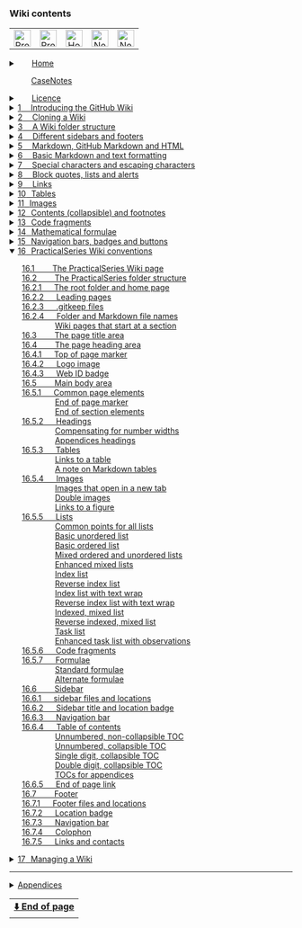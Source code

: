 ### Wiki contents<img width="107" height="1" src="https://psop.uk/wi-s" alt="Spacer"><!-- LOCATION BADGE --><img height="15px" src="https://img.shields.io/badge/loc-16--0500-808080">

<table align="center"><tr><!-- NAVIGATION BAR -->
        <td align="center"><!-- PREVIOUS PAGE -->
                <a class="hlink" href="16-practicalseries-wiki-conventions">
                <img height="30px" src="https://psop.uk/wi-l" alt="Previous page" title="Previous page"></a></td>
        <td align="center"><!-- PREVIOUS CHAPTER -->
                <a class="hlink" href="15-navigation-bars,-badges-and-buttons">
                <img height="30px" src="https://psop.uk/wi-u" alt="Previous chapter" title="Previous chapter"></a></td>
        <td align="center"><!-- HOME -->
                <a class="hlink" href="home">
                <img height="30px" src="https://psop.uk/wi-h" alt="Home" title="Home"></a></td>
        <td align="center"><!-- NEXT CHAPTER -->
                <a class="hlink" href="17-managing-a-wiki">
                <img height="30px" src="https://psop.uk/wi-d" alt="Next chapter" title="Next chapter"></a></td>
        <td align="center"><!-- NEXT PAGE -->
                <a class="hlink" href="16.06-practicalseries-wiki-conventions">
                <img height="30px" src="https://psop.uk/wi-r" alt="Next page" title="Next page"></a></td>
</tr></table><!-- END OF NAVIGATION BAR -->

<!-- PAGE REFERENCES FOR LINKS
https://github.com/practicalseries/GitHub-Wiki-Design-and-Implementation/wiki/
home
casenotes
licence
01-introducing-the-github-wiki
02-imposing-a-folder-structure-on-a-wiki
03-a-wiki-folder-structure
04-different-sidebars-and-footers
05-markdown,-github-markdown-and-html
06-basic markdown and text formatting
06.04-basic markdown and text formatting
06.07-basic markdown and text formatting
06.10-basic markdown and text formatting
07-special-characters-and-escaping-characters
08-block-quotes,-lists-and-alerts
09-links
09.05-links
10-tables
11-images
11.05-images
12-contents,-collapsible-content-and-footnotes
13-code-fragments
14-mathematical-formulae
15-navigation-bars,-badges-and-buttons
16-practicalseries-wiki-conventions
16.05-practicalseries-wiki-conventions
16.06-practicalseries-wiki-conventions
17-managing-a-wiki
app-a-html-escape-characters
app-b-emoji-list
app-b.03-emoji-list
app-c-segoe-character-set
app-c.02-segoe-character-set
app-c.03-segoe-character-set
app-c.04-segoe-character-set
app-c.05-segoe-character-set
app-c.06-segoe-character-set
app-c.07-segoe-character-set
app-c.08-segoe-character-set
app-c.09-segoe-character-set
app-c.10-segoe-character-set
app-c.11-segoe-character-set
app-c.12-segoe-character-set
app-c.13-segoe-character-set
app-c.14-segoe-character-set
app-d-3d-model
app-e-template
-->

<details ><!-- HOME          🟢🟢🟢 UNNUMBERED, COLLAPSIBLE -->
<summary>&emsp;&ensp;&nbsp;<a href="home"><!-- HEAD -->Home</a>
</summary><!-- BLANK LINE BELOW -->

&emsp;&emsp;&emsp;&emsp;&emsp;&ensp;&nbsp;[The GitHub Wiki](home#github-wiki--design-and-implementation)<br>
&emsp;&emsp;&emsp;&emsp;&emsp;&ensp;&nbsp;[What does this guide cover?](home#what-does-this-guide-cover)<br>
&emsp;&emsp;&emsp;&emsp;&emsp;&ensp;&nbsp;[A note by the Author](home#a-note-by-the-author)<br>
</details><!--               🟩🟩🟩 -->


<!--          [CASENOTES]    🟢🟢🟢 UNNUMBERED, NO COLLAPSE -->
&emsp;&emsp;&ensp;&thinsp;&hairsp;<a href="casenotes"><!-- HEAD -->CaseNotes</a>
<!--                         🟩🟩🟩 -->

<details ><!-- LICENCE       🟢🟢🟢 UNNUMBERED, COLLAPSIBLE -->
<summary>&emsp;&ensp;&nbsp;<a href="licence"><!-- HEAD -->Licence</a>
</summary><!-- BLANK LINE BELOW -->

&emsp;&emsp;&emsp;&emsp;&emsp;&ensp;&nbsp;[The licences and other details](licence#the-licences-and-other-details)<br>
&emsp;&emsp;&emsp;&emsp;&emsp;&ensp;&nbsp;[The Licence](licence#the-licence)<br>
&emsp;&emsp;&emsp;&emsp;&emsp;&ensp;&nbsp;[Why did I choose the MIT Licence?](licence#why-did-i-choose-the-mit-licence)<br>
&emsp;&emsp;&emsp;&emsp;&emsp;&ensp;&nbsp;[Permissive licences](licence#permissive-licences)<br>
&emsp;&emsp;&emsp;&emsp;&emsp;&ensp;&nbsp;[Copyleft licence](licence#copyleft-licence)<br>
&emsp;&emsp;&emsp;&emsp;&emsp;&ensp;&nbsp;[Limiting liabilities](licence#limiting-liabilities)<br>
&emsp;&emsp;&emsp;&emsp;&emsp;&ensp;&nbsp;[Which licence to use?](licence#which-licence-to-use)<br>
&emsp;&emsp;&emsp;&emsp;&emsp;&ensp;&nbsp;[A note on spelling: licence or license](licence#a-note-on-spelling-licence-or-license)<br>
</details><!--               🟩🟩🟩 -->

<details><!-- [SECTION 01]   🟢🟢🟢 SECTION GENERAL SINGLE DIGIT CHAPTER-->
<summary><a href="../01-introducing-the-github-wiki">1<!-- NUM -->&ensp;&nbsp;&nbsp;&thinsp;<!-- HEAD -->Introducing the GitHub Wiki</a>
</summary><!-- BLANK LINE BELOW -->

&emsp;&ensp;&hairsp;[1.1&emsp;&emsp;&nbsp;&nbsp;&thinsp;&hairsp;What are GitHub Wiki pages?](01-introducing-the-github-wiki#11what-are-github-wiki-pages)<br>
&emsp;&ensp;&hairsp;[1.2&emsp;&emsp;&nbsp;&nbsp;&thinsp;&hairsp;Understanding the Wiki pages](01-introducing-the-github-wiki#12understanding-the-wiki-pages)<br>
&emsp;&ensp;&hairsp;[1.3&emsp;&emsp;&nbsp;&nbsp;&thinsp;&hairsp;Creating a Wiki for a repository](01-introducing-the-github-wiki#13creating-a-wiki-for-a-repository)<br>
&emsp;&ensp;&hairsp;[1.3.1&emsp;&nbsp;&nbsp;&nbsp;&nbsp;Creating the first Wiki page](01-introducing-the-github-wiki#131creating-the-first-wiki-page)<br>
&emsp;&ensp;&hairsp;[1.3.2&emsp;&nbsp;&nbsp;&nbsp;&nbsp;Creating additional pages](01-introducing-the-github-wiki#132creating-additional-pages)<br>
&emsp;&ensp;&hairsp;[1.3.3&emsp;&nbsp;&nbsp;&nbsp;&nbsp;Editing a Wiki page](01-introducing-the-github-wiki#133editing-a-wiki-page)<br>
&emsp;&ensp;&hairsp;[1.4&emsp;&emsp;&nbsp;&nbsp;&thinsp;&hairsp;The Wiki is its own repository](01-introducing-the-github-wiki#14the-wiki-is-its-own-repository)<br>
&emsp;&ensp;&hairsp;[1.4.1&emsp;&nbsp;&nbsp;&nbsp;&nbsp;Viewing a Wiki page history](01-introducing-the-github-wiki#141viewing-a-wiki-page-history)<br>
&emsp;&ensp;&hairsp;[1.4.2&emsp;&nbsp;&nbsp;&nbsp;&nbsp;How GitHub handles Wiki branche](01-introducing-the-github-wiki#142how-github-handles-wiki-branches)<br>
&emsp;&ensp;&hairsp;[1.4.3&emsp;&nbsp;&nbsp;&nbsp;&nbsp;The Wiki link to the main repository](01-introducing-the-github-wiki#143the-wiki-and-its-link-to-the-main-repository)<br>
&emsp;&ensp;&hairsp;[1.5&emsp;&emsp;&nbsp;&nbsp;&thinsp;&hairsp;Basic components of a Wiki page](01-introducing-the-github-wiki#15basic-components-of-a-wiki-page)<br>
&emsp;&ensp;&hairsp;[1.5.1&emsp;&nbsp;&nbsp;&nbsp;&nbsp;Title bar and revision](01-introducing-the-github-wiki#151title-bar-and-revision)<br>
&emsp;&ensp;&hairsp;[1.5.2&emsp;&nbsp;&nbsp;&nbsp;&nbsp;Contents (pages) area](01-introducing-the-github-wiki#152contents-pages-area)<br>
&emsp;&emsp;&emsp;&emsp;&emsp;&ensp;&nbsp;[Listing pages in the order you want](01-introducing-the-github-wiki#listing-the-pages-in-the-order-you-want)<br>
&emsp;&ensp;&hairsp;[1.5.3&emsp;&nbsp;&nbsp;&nbsp;&nbsp;Sidebars](01-introducing-the-github-wiki#153sidebars)<br>
&emsp;&ensp;&hairsp;[1.5.4&emsp;&nbsp;&nbsp;&nbsp;&nbsp;Footers](01-introducing-the-github-wiki#154footers)<br>
&emsp;&ensp;&hairsp;[1.6&emsp;&emsp;&nbsp;&nbsp;&thinsp;&hairsp;Sidebars and footers](01-introducing-the-github-wiki#16sidebars-and-footers)<br>
&emsp;&ensp;&hairsp;[1.6.1&emsp;&nbsp;&nbsp;&nbsp;&nbsp;Creating a sidebar and footer](01-introducing-the-github-wiki#161creating-a-sidebar-and-footer-in-github)<br>
</details><!--               🟩🟩🟩 -->

<details><!-- [SECTION 02]   🟢🟢🟢 SECTION GENERAL SINGLE DIGIT CHAPTER-->
<summary><a href="../02-cloning-a-wiki">2<!-- NUM -->&ensp;&nbsp;&nbsp;&thinsp;<!-- HEAD -->Cloning a Wiki</a>
</summary><!-- BLANK LINE BELOW -->

&emsp;&ensp;&hairsp;[2.1&emsp;&emsp;&nbsp;&nbsp;&thinsp;&hairsp;Why clone a Wiki?](02-cloning-a-wiki#21why-clone-a-wiki)<br>
&emsp;&ensp;&hairsp;[2.2&emsp;&emsp;&nbsp;&nbsp;&thinsp;&hairsp;How to clone a Wiki](02-cloning-a-wiki#22how-to-clone-a-wiki)<br>
&emsp;&ensp;&hairsp;[2.3&emsp;&emsp;&nbsp;&nbsp;&thinsp;&hairsp;Pushing local changes to GitHub](02-cloning-a-wiki#23pushing-local-changes-to-github)<br>
&emsp;&ensp;&hairsp;[2.3.1&emsp;&nbsp;&nbsp;&nbsp;&nbsp;Configuring username and email](02-cloning-a-wiki#231configuring-a-git-username-and-email-address)<br>
&emsp;&ensp;&hairsp;[2.3.2&emsp;&nbsp;&nbsp;&nbsp;&nbsp;Modifying the local repository](02-cloning-a-wiki#232modifying-the-local-repository)<br>
&emsp;&ensp;&hairsp;[2.3.3&emsp;&nbsp;&nbsp;&nbsp;&nbsp;Committing and synchronising](02-cloning-a-wiki#233committing-and-synchronising-the-changes)<br>
</details><!--               🟩🟩🟩 -->

<details><!-- [SECTION 03]   🟢🟢🟢 SECTION GENERAL SINGLE DIGIT CHAPTER-->
<summary><a href="../03-a-wiki-folder-structure">3<!-- NUM -->&ensp;&nbsp;&nbsp;&thinsp;<!-- HEAD -->A Wiki folder structure</a>
</summary><!-- BLANK LINE BELOW -->

&emsp;&ensp;&hairsp;[3.1&emsp;&emsp;&nbsp;&nbsp;&thinsp;&hairsp;The default arrangement](03-a-wiki-folder-structure#31the-default-arrangement)<br>
&emsp;&ensp;&hairsp;[3.2&emsp;&emsp;&nbsp;&nbsp;&thinsp;&hairsp;Create a sidebar or footer locally](03-a-wiki-folder-structure#32create-a-sidebar-or-footer-locally)<br>
&emsp;&ensp;&hairsp;[3.3&emsp;&emsp;&nbsp;&nbsp;&thinsp;&hairsp;Page naming and Wiki limits](03-a-wiki-folder-structure#33page-naming-and-wiki-limits)<br>
&emsp;&ensp;&hairsp;[3.3.1&emsp;&nbsp;&nbsp;&nbsp;&nbsp;Supported file types](03-a-wiki-folder-structure#331supported-file-types)<br>
&emsp;&ensp;&hairsp;[3.3.2&emsp;&nbsp;&nbsp;&nbsp;&nbsp;Page names and numbering](03-a-wiki-folder-structure#332page-names-and-numbering)<br>
&emsp;&ensp;&hairsp;[3.3.3&emsp;&nbsp;&nbsp;&nbsp;&nbsp;Rules for page numbering](03-a-wiki-folder-structure#333rules-for-page-numbering)<br>
&emsp;&ensp;&hairsp;[3.3.4&emsp;&nbsp;&nbsp;&nbsp;&nbsp;Limits for Wiki pages](03-a-wiki-folder-structure#334limits-for-wiki-pages)<br>
&emsp;&ensp;&hairsp;[3.4&emsp;&emsp;&nbsp;&nbsp;&thinsp;&hairsp;A Practical Wiki folder structure](03-a-wiki-folder-structure#34a-practical-wiki-folder-structure)<br>
&emsp;&ensp;&hairsp;[3.4.1&emsp;&nbsp;&nbsp;&nbsp;&nbsp;Subfolder names for Wiki pages](03-a-wiki-folder-structure#341subfolder-names-for-wiki-pages)<br>
&emsp;&ensp;&hairsp;[3.4.2&emsp;&nbsp;&nbsp;&nbsp;&nbsp;Storing images and other data](03-a-wiki-folder-structure#342storing-images-and-other-data)<br>
</details><!--               🟩🟩🟩 -->

<details><!-- [SECTION 04]   🟢🟢🟢 SECTION GENERAL SINGLE DIGIT CHAPTER-->
<summary><a href="../04-different-sidebars-and-footers">4<!-- NUM -->&ensp;&nbsp;&nbsp;&thinsp;<!-- HEAD -->Different sidebars and footers</a>
</summary><!-- BLANK LINE BELOW -->

&emsp;&ensp;&hairsp;[4.1&emsp;&emsp;&nbsp;&nbsp;&thinsp;&hairsp;How sidebars work](04-different-sidebars-and-footers#41how-sidebars-work)<br>
&emsp;&ensp;&hairsp;[4.1.1&emsp;&nbsp;&nbsp;&nbsp;&nbsp;The PracticalSeries sidebar](04-different-sidebars-and-footers#411the-practicalseries-sidebar)<br>
&emsp;&ensp;&hairsp;[4.2&emsp;&emsp;&nbsp;&nbsp;&thinsp;&hairsp;How footers work](04-different-sidebars-and-footers#42how-footers-work)<br>
&emsp;&ensp;&hairsp;[4.2.1&emsp;&nbsp;&nbsp;&nbsp;&nbsp;The PracticalSeries footer](04-different-sidebars-and-footers#421the-practicalseries-footer)<br>
</details><!--               🟩🟩🟩 -->

<details><!-- [SECTION 05]   🟢🟢🟢 SECTION GENERAL SINGLE DIGIT CHAPTER-->
<summary><a href="../05-markdown,-github-markdown-and-html">5<!-- NUM -->&ensp;&nbsp;&nbsp;&thinsp;<!-- HEAD -->Markdown, GitHub Markdown and HTML</a>
</summary><!-- BLANK LINE BELOW -->

&emsp;&ensp;&hairsp;[5.1&emsp;&emsp;&nbsp;&nbsp;&thinsp;&hairsp;Some useful Markdown sites](05-markdown,-github-markdown-and-html#51some-useful-markdown-sites)<br>
&emsp;&ensp;&hairsp;[5.2&emsp;&emsp;&nbsp;&nbsp;&thinsp;&hairsp;An overview of Markdown](05-markdown,-github-markdown-and-html#52an-overview-of-markdown)<br>
&emsp;&ensp;&hairsp;[5.3&emsp;&emsp;&nbsp;&nbsp;&thinsp;&hairsp;How Markdown works](05-markdown,-github-markdown-and-html#53how-markdown-works)<br>
&emsp;&ensp;&hairsp;[5.4&emsp;&emsp;&nbsp;&nbsp;&thinsp;&hairsp;Markdown flavours](05-markdown,-github-markdown-and-html#54markdown-flavours)<br>
&emsp;&ensp;&hairsp;[5.4.1&emsp;&nbsp;&nbsp;&nbsp;&nbsp;GitHub Flavoured Markdown (GFM)](05-markdown,-github-markdown-and-html#541github-flavoured-markdown-gfm)<br>
&emsp;&ensp;&hairsp;[5.5&emsp;&emsp;&nbsp;&nbsp;&thinsp;&hairsp;HTML and Markdown](05-markdown,-github-markdown-and-html#55html-and-markdown)<br>
&emsp;&ensp;&hairsp;[5.5.1&emsp;&nbsp;&nbsp;&nbsp;&nbsp;HTML with GFM](05-markdown,-github-markdown-and-html#551html-with-github-flavoured-markdown)<br>
&emsp;&emsp;&emsp;&emsp;&emsp;&ensp;&nbsp;[GFM blacklisted HTML tags](05-markdown,-github-markdown-and-html#gfm-blacklisted-html-tags)<br>
&emsp;&emsp;&emsp;&emsp;&emsp;&ensp;&nbsp;[GFM whitelisted HTML tags](05-markdown,-github-markdown-and-html#gfm-whitelisted-html-tags)<br>
&emsp;&emsp;&emsp;&emsp;&emsp;&ensp;&nbsp;[GFM HTML tags - the grey area](05-markdown,-github-markdown-and-html#gfm-html-tags--the-grey-area)<br>
&emsp;&emsp;&emsp;&emsp;&emsp;&ensp;&nbsp;[GFM whitelisted HTML attributes](05-markdown,-github-markdown-and-html#gfm-whitelisted-html-attributes)<br>
&emsp;&ensp;&hairsp;[5.5.2&emsp;&nbsp;&nbsp;&nbsp;&nbsp;PracticalSeries and Markdown](05-markdown,-github-markdown-and-html#552practicalseries-and-markdown)<br>
&emsp;&ensp;&hairsp;[5.6&emsp;&emsp;&nbsp;&nbsp;&thinsp;&hairsp;Markdown difference between files](05-markdown,-github-markdown-and-html#56markdown-difference-between-files)<br>
</details><!--               🟩🟩🟩 -->

<details><!-- [SECTION 06]   🟢🟢🟢 SECTION GENERAL SINGLE DIGIT CHAPTER-->
<summary><a href="../06-basic-markdown-and-text-formatting">6<!-- NUM -->&ensp;&nbsp;&nbsp;&thinsp;<!-- HEAD -->Basic Markdown and text formatting</a>
</summary><!-- BLANK LINE BELOW -->

&emsp;&ensp;&hairsp;[6.1&emsp;&emsp;&nbsp;&nbsp;&thinsp;&hairsp;Body text and fonts](06-basic-markdown-and-text-formatting#61body-text-and-fonts)<br>
&emsp;&ensp;&hairsp;[6.1.1&emsp;&nbsp;&nbsp;&nbsp;&nbsp;Body text responsive design](06-basic-markdown-and-text-formatting#611body-text-responsive-design)<br>
&emsp;&ensp;&hairsp;[6.1.2&emsp;&nbsp;&nbsp;&nbsp;&nbsp;Body text in sidebars and footers](06-basic-markdown-and-text-formatting#612body-text-in-sidebars-and-footers)<br>
&emsp;&ensp;&hairsp;[6.1.3&emsp;&nbsp;&nbsp;&nbsp;&nbsp;Rules for body text](06-basic-markdown-and-text-formatting#613body-text-markdown-rules)<br>
&emsp;&ensp;&hairsp;[6.1.4&emsp;&nbsp;&nbsp;&nbsp;&nbsp;Body text examples](06-basic-markdown-and-text-formatting#614body-text-examples)<br>
&emsp;&ensp;&hairsp;[6.1.5&emsp;&nbsp;&nbsp;&nbsp;&nbsp;Alignment of Body text](06-basic-markdown-and-text-formatting#615alignment-of-body-text)<br>
&emsp;&emsp;&emsp;&emsp;&emsp;&ensp;&nbsp;[Left aligned text (default)](06-basic-markdown-and-text-formatting#left-aligned-text-default)<br>
&emsp;&emsp;&emsp;&emsp;&emsp;&ensp;&nbsp;[Right aligned text](06-basic-markdown-and-text-formatting#right-aligned-text)<br>
&emsp;&emsp;&emsp;&emsp;&emsp;&ensp;&nbsp;[Centred text](06-basic-markdown-and-text-formatting#centred-text)<br>
&emsp;&emsp;&emsp;&emsp;&emsp;&ensp;&nbsp;[Justified text](06-basic-markdown-and-text-formatting#justified-text)<br>
&emsp;&ensp;&hairsp;[6.1.6&emsp;&nbsp;&nbsp;&nbsp;&nbsp;Body text propertie](06-basic-markdown-and-text-formatting#616body-text-properties)<br>
&emsp;&ensp;&hairsp;[6.2&emsp;&emsp;&nbsp;&nbsp;&thinsp;&hairsp;Paragraphs and line breaks](06-basic-markdown-and-text-formatting#62paragraphs-and-line-breaks)<br>
&emsp;&ensp;&hairsp;[6.2.1&emsp;&nbsp;&nbsp;&nbsp;&nbsp;Forced line break](06-basic-markdown-and-text-formatting#621forced-line-break)<br>
&emsp;&ensp;&hairsp;[6.2.2&emsp;&nbsp;&nbsp;&nbsp;&nbsp;Blank line and a line break](06-basic-markdown-and-text-formatting#622blank-line-and-a-line-break)<br>
&emsp;&ensp;&hairsp;[6.2.3&emsp;&nbsp;&nbsp;&nbsp;&nbsp;Trailing space line break](06-basic-markdown-and-text-formatting#623trailing-space-line-break)<br>
&emsp;&ensp;&hairsp;[6.2.4&emsp;&nbsp;&nbsp;&nbsp;&nbsp;Paragraph and line break rules](06-basic-markdown-and-text-formatting#624paragraph-and-line-break-markdown-rules)<br>
&emsp;&ensp;&hairsp;[6.2.5&emsp;&nbsp;&nbsp;&nbsp;&nbsp;Paragraph and line break examples](06-basic-markdown-and-text-formatting#625paragraph-and-line-break-examples)<br>
&emsp;&ensp;&hairsp;[6.3&emsp;&emsp;&nbsp;&nbsp;&thinsp;&hairsp;Horizontal line](06-basic-markdown-and-text-formatting#63horizontal-line)<br>
&emsp;&ensp;&hairsp;[6.3.1&emsp;&nbsp;&nbsp;&nbsp;&nbsp;Rules for horizontal lines](06-basic-markdown-and-text-formatting#631markdown-rules-for-horizontal-lines)<br>
&emsp;&ensp;&hairsp;[6.4&emsp;&emsp;&nbsp;&nbsp;&thinsp;&hairsp;Emphasis with bold](06.04-basic-markdown-and-text-formatting#64emphasis-with-bold)<br>
&emsp;&ensp;&hairsp;[6.4.1&emsp;&nbsp;&nbsp;&nbsp;&nbsp;Rules for bold](06.04-basic-markdown-and-text-formatting#641markdown-rules-for-bold)<br>
&emsp;&ensp;&hairsp;[6.4.2&emsp;&nbsp;&nbsp;&nbsp;&nbsp;Bold text examples](06.04-basic-markdown-and-text-formatting#642bold-text-examples)<br>
&emsp;&ensp;&hairsp;[6.5&emsp;&emsp;&nbsp;&nbsp;&thinsp;&hairsp;Emphasis with italics](06.04-basic-markdown-and-text-formatting#65emphasis-with-italics)<br>
&emsp;&ensp;&hairsp;[6.5.1&emsp;&nbsp;&nbsp;&nbsp;&nbsp;Rules for italics](06.04-basic-markdown-and-text-formatting#651markdown-rules-for-italics)<br>
&emsp;&ensp;&hairsp;[6.5.2&emsp;&nbsp;&nbsp;&nbsp;&nbsp;Italic text examples](06.04-basic-markdown-and-text-formatting#652italic-text-examples)<br>
&emsp;&ensp;&hairsp;[6.6&emsp;&emsp;&nbsp;&nbsp;&thinsp;&hairsp;Emphasis with bold and italics](06.04-basic-markdown-and-text-formatting#66emphasis-with-both-bold-and-italics)<br>
&emsp;&ensp;&hairsp;[6.6.1&emsp;&nbsp;&nbsp;&nbsp;&nbsp;Rules for bold and italics](06.04-basic-markdown-and-text-formatting#661markdown-rules-for-both-bold-and-italics)<br>
&emsp;&ensp;&hairsp;[6.6.2&emsp;&nbsp;&nbsp;&nbsp;&nbsp;Bold and italic text examples](06.04-basic-markdown-and-text-formatting#662both-bold-and-italic-text-examples)<br>
&emsp;&ensp;&hairsp;[6.7&emsp;&emsp;&nbsp;&nbsp;&thinsp;&hairsp;Emphasis with underlining](06.07-basic-markdown-and-text-formatting#67emphasis-with-underlining)<br>
&emsp;&ensp;&hairsp;[6.7.1&emsp;&nbsp;&nbsp;&nbsp;&nbsp;Rules for underlining](06.07-basic-markdown-and-text-formatting#671markdown-rules-for-underlining)<br>
&emsp;&ensp;&hairsp;[6.7.2&emsp;&nbsp;&nbsp;&nbsp;&nbsp;Underlining text examples](06.07-basic-markdown-and-text-formatting#672underlining-text-examples)<br>
&emsp;&ensp;&hairsp;[6.8&emsp;&emsp;&nbsp;&nbsp;&thinsp;&hairsp;Emphasis with strikethrough](06.07-basic-markdown-and-text-formatting#68emphasis-with-strikethrough)<br>
&emsp;&ensp;&hairsp;[6.8.1&emsp;&nbsp;&nbsp;&nbsp;&nbsp;Rules for strikethrough](06.07-basic-markdown-and-text-formatting#681markdown-rules-for-strikethrough)<br>
&emsp;&ensp;&hairsp;[6.8.2&emsp;&nbsp;&nbsp;&nbsp;&nbsp;Strikethrough text examples](06.07-basic-markdown-and-text-formatting#682strikethrough-text-examples)<br>
&emsp;&ensp;&hairsp;[6.9&emsp;&emsp;&nbsp;&nbsp;&thinsp;&hairsp;Superscript and subscript](06.07-basic-markdown-and-text-formatting#69superscript-and-subscript)<br>
&emsp;&ensp;&hairsp;[6.9.1&emsp;&nbsp;&nbsp;&nbsp;&nbsp;Rules for superscript and subscript](06.07-basic-markdown-and-text-formatting#691markdown-rules-for-superscript-and-subscript)<br>
&emsp;&ensp;&hairsp;[6.9.2&emsp;&nbsp;&nbsp;&nbsp;&nbsp;Superscript and subscript examples](06.07-basic-markdown-and-text-formatting#692superscript-and-subscript-text-examples)<br>
&emsp;&ensp;&hairsp;[6.10&emsp;&emsp;&thinsp;&hairsp;Headings](06.10-basic-markdown-and-text-formatting#610headings)<br>
&emsp;&emsp;&emsp;&emsp;&emsp;&ensp;&nbsp;[Alternatives for heading 1 and 2](06.10-basic-markdown-and-text-formatting#alternatives-for-heading-1-and-2)<br>
&emsp;&ensp;&hairsp;[6.10.1&emsp;&nbsp;&nbsp;Headings Markdown rules](06.10-basic-markdown-and-text-formatting#6101headings-markdown-rules)<br>
&emsp;&ensp;&hairsp;[6.10.2&emsp;&nbsp;&nbsp;Heading properties](06.10-basic-markdown-and-text-formatting#6102heading-properties)<br>
</details><!--               🟩🟩🟩 -->

<details><!-- [SECTION 07]   🟢🟢🟢 SECTION GENERAL SINGLE DIGIT CHAPTER-->
<summary><a href="../07-special-characters-and-escaping-characters">7<!-- NUM -->&ensp;&nbsp;&nbsp;&thinsp;<!-- HEAD -->Special characters and escaping characters</a>
</summary><!-- BLANK LINE BELOW -->

&emsp;&ensp;&hairsp;[7.1&emsp;&emsp;&nbsp;&nbsp;&thinsp;&hairsp;Escape characters and codes](07-special-characters-and-escaping-characters#71escape-characters-and-character-codes)<br>
&emsp;&ensp;&hairsp;[7.1.1&emsp;&nbsp;&nbsp;&nbsp;&nbsp;Markdown escape sequences](07-special-characters-and-escaping-characters#711markdown-escape-sequences)<br>
&emsp;&ensp;&hairsp;[7.1.2&emsp;&nbsp;&nbsp;&nbsp;&nbsp;HTML escape sequences](07-special-characters-and-escaping-characters#712html-escape-sequences)<br>
&emsp;&ensp;&hairsp;[7.1.3&emsp;&nbsp;&nbsp;&nbsp;&nbsp;Decimal and hexadecimal codes](07-special-characters-and-escaping-characters#713html-decimal-and-hexadecimal-escape-codes)<br>
&emsp;&emsp;&emsp;&emsp;&emsp;&ensp;&nbsp;[Hexadecimal escape codes](07-special-characters-and-escaping-characters#hexadecimal-escape-codes)<br>
&emsp;&ensp;&hairsp;[7.2&emsp;&emsp;&nbsp;&nbsp;&thinsp;&hairsp;Special space characters](07-special-characters-and-escaping-characters#72special-space-characters)<br>
&emsp;&ensp;&hairsp;[7.2.1&emsp;&nbsp;&nbsp;&nbsp;&nbsp;Escape sequence restrictions](07-special-characters-and-escaping-characters#721escape-sequence-restrictions-in-github-html)<br>
&emsp;&ensp;&hairsp;[7.3&emsp;&emsp;&nbsp;&nbsp;&thinsp;&hairsp;Emojis and emoticons](07-special-characters-and-escaping-characters#73emojis-and-emoticons)<br>
&emsp;&emsp;&emsp;&emsp;&emsp;&ensp;&nbsp;[A note by the Author about emojis](07-special-characters-and-escaping-characters#a-note-by-the-author-about-emojis)<br>
&emsp;&ensp;&hairsp;[7.4&emsp;&emsp;&nbsp;&nbsp;&thinsp;&hairsp;Comments](07-special-characters-and-escaping-characters#74comments)<br>
</details><!--               🟩🟩🟩 -->

<details><!-- [SECTION 08]   🟢🟢🟢 SECTION GENERAL SINGLE DIGIT CHAPTER-->
<summary><a href="../08-block-quotes,-lists-and-alerts">8<!-- NUM -->&ensp;&nbsp;&nbsp;&thinsp;<!-- HEAD -->Block quotes, lists and alerts</a>
</summary><!-- BLANK LINE BELOW -->

&emsp;&ensp;&hairsp;[8.1&emsp;&emsp;&nbsp;&nbsp;&thinsp;&hairsp;Block quotes](08-block-quotes,-lists-and-alerts#81block-quotes)<br>
&emsp;&ensp;&hairsp;[8.1.1&emsp;&nbsp;&nbsp;&nbsp;&nbsp;Nested block quotes](08-block-quotes,-lists-and-alerts#811nested-block-quotes)<br>
&emsp;&ensp;&hairsp;[8.1.2&emsp;&nbsp;&nbsp;&nbsp;&nbsp;Adding other elements](08-block-quotes,-lists-and-alerts#812other-elements-inside-block-quotes)<br>
&emsp;&ensp;&hairsp;[8.1.3&emsp;&nbsp;&nbsp;&nbsp;&nbsp;Rules for block quotes](08-block-quotes,-lists-and-alerts#813markdown-rules-for-block-quotes)<br>
&emsp;&ensp;&hairsp;[8.2&emsp;&emsp;&nbsp;&nbsp;&thinsp;&hairsp;Unordered (unnumbered) lists](08-block-quotes,-lists-and-alerts#82unordered-unnumbered-lists)<br>
&emsp;&ensp;&hairsp;[8.2.1&emsp;&nbsp;&nbsp;&nbsp;&nbsp;Nested unordered lists](08-block-quotes,-lists-and-alerts#821nested-unordered-lists)<br>
&emsp;&ensp;&hairsp;[8.2.2&emsp;&nbsp;&nbsp;&nbsp;&nbsp;Type of bullet point](08-block-quotes,-lists-and-alerts#822type-of-bullet-point)<br>
&emsp;&ensp;&hairsp;[8.2.3&emsp;&nbsp;&nbsp;&nbsp;&nbsp;Indents and spacing](08-block-quotes,-lists-and-alerts#823indents-and-spacing)<br>
&emsp;&ensp;&hairsp;[8.2.4&emsp;&nbsp;&nbsp;&nbsp;&nbsp;Numbers in an unordered list](08-block-quotes,-lists-and-alerts#824numbers-in-an-unordered-list)<br>
&emsp;&ensp;&hairsp;[8.2.5&emsp;&nbsp;&nbsp;&nbsp;&nbsp;Adding paragraphs](08-block-quotes,-lists-and-alerts#825adding-paragraphs-to-an-unordered-list)<br>
&emsp;&ensp;&hairsp;[8.2.6&emsp;&nbsp;&nbsp;&nbsp;&nbsp;Adding other elements](08-block-quotes,-lists-and-alerts#826other-elements-inside-an-unordered-list)<br>
&emsp;&ensp;&hairsp;[8.2.7&emsp;&nbsp;&nbsp;&nbsp;&nbsp;Rules for unordered lists](08-block-quotes,-lists-and-alerts#827markdown-rules-for-unordered-lists)<br>
&emsp;&ensp;&hairsp;[8.3&emsp;&emsp;&nbsp;&nbsp;&thinsp;&hairsp;Ordered (numbered) lists](08-block-quotes,-lists-and-alerts#83ordered-numbered-lists)<br>
&emsp;&ensp;&hairsp;[8.3.1&emsp;&nbsp;&nbsp;&nbsp;&nbsp;Starting at a different number](08-block-quotes,-lists-and-alerts#831starting-at-a-different-number)<br>
&emsp;&ensp;&hairsp;[8.3.2&emsp;&nbsp;&nbsp;&nbsp;&nbsp;Nested ordered lists](08-block-quotes,-lists-and-alerts#832nested-ordered-lists)<br>
&emsp;&ensp;&hairsp;[8.3.3&emsp;&nbsp;&nbsp;&nbsp;&nbsp;Type of numbering](08-block-quotes,-lists-and-alerts#833type-of-numbering)<br>
&emsp;&ensp;&hairsp;[8.3.4&emsp;&nbsp;&nbsp;&nbsp;&nbsp;Indents and spacing](08-block-quotes,-lists-and-alerts#834indents-and-spacing)<br>
&emsp;&ensp;&hairsp;[8.3.5&emsp;&nbsp;&nbsp;&nbsp;&nbsp;Adding paragraphs](08-block-quotes,-lists-and-alerts#835adding-paragraphs-to-an-ordered-list)<br>
&emsp;&ensp;&hairsp;[8.3.6&emsp;&nbsp;&nbsp;&nbsp;&nbsp;Adding other elements](08-block-quotes,-lists-and-alerts#836other-elements-inside-an-ordered-list)<br>
&emsp;&ensp;&hairsp;[8.3.7&emsp;&nbsp;&nbsp;&nbsp;&nbsp;Rules for ordered lists](08-block-quotes,-lists-and-alerts#837markdown-rules-for-ordered-lists)<br>
&emsp;&ensp;&hairsp;[8.4&emsp;&emsp;&nbsp;&nbsp;&thinsp;&hairsp;Mixing ordered and unordered lists](08-block-quotes,-lists-and-alerts#84mixing-ordered-and-unordered-lists)<br>
&emsp;&ensp;&hairsp;[8.5&emsp;&emsp;&nbsp;&nbsp;&thinsp;&hairsp;Task lists (check boxes)](08-block-quotes,-lists-and-alerts#85task-lists-check-boxes)<br>
&emsp;&ensp;&hairsp;[8.5.1&emsp;&nbsp;&nbsp;&nbsp;&nbsp;Nested task lists](08-block-quotes,-lists-and-alerts#851nested-task-lists)<br>
&emsp;&ensp;&hairsp;[8.6&emsp;&emsp;&nbsp;&nbsp;&thinsp;&hairsp;Alerts](08-block-quotes,-lists-and-alerts#86alerts)<br>
&emsp;&ensp;&hairsp;[8.6.1&emsp;&nbsp;&nbsp;&nbsp;&nbsp;Rules for alerts](08-block-quotes,-lists-and-alerts#861markdown-rules-for-alerts)<br>
</details><!--               🟩🟩🟩 -->

<details><!-- [SECTION 09]   🟢🟢🟢 SECTION GENERAL SINGLE DIGIT CHAPTER-->
<summary><a href="../09-links">9<!-- NUM -->&ensp;&nbsp;&nbsp;&thinsp;<!-- HEAD -->Links</a>
</summary><!-- BLANK LINE BELOW -->

&emsp;&ensp;&hairsp;[9.1&emsp;&emsp;&nbsp;&nbsp;&thinsp;&hairsp;Link to an external web page](09-links#91linking-to-an-external-web-page)<br>
&emsp;&ensp;&hairsp;[9.1.1&emsp;&nbsp;&nbsp;&nbsp;&nbsp;A direct link to a URL](09-links#911a-direct-link-to-a-url)<br>
&emsp;&ensp;&hairsp;[9.1.2&emsp;&nbsp;&nbsp;&nbsp;&nbsp;A link using substitute text](09-links#912a-link-using-substitute-text)<br>
&emsp;&ensp;&hairsp;[9.1.3&emsp;&nbsp;&nbsp;&nbsp;&nbsp;A link using tooltips](09-links#913a-link-using-substitute-text-with-tooltip)<br>
&emsp;&ensp;&hairsp;[9.2&emsp;&emsp;&nbsp;&nbsp;&thinsp;&hairsp;Link to another page in the Wiki](09-links#92linking-to-another-page-in-the-same-wiki)<br>
&emsp;&ensp;&hairsp;[9.2.1&emsp;&nbsp;&nbsp;&nbsp;&nbsp;Rules for linking to a Wiki page](09-links#921rules-for-linking-to-a-wiki-page)<br>
&emsp;&ensp;&hairsp;[9.3&emsp;&emsp;&nbsp;&nbsp;&thinsp;&hairsp;Link to headings on current page](09-links#93linking-to-headings-on-the-current-page)<br>
&emsp;&ensp;&hairsp;[9.3.1&emsp;&nbsp;&nbsp;&nbsp;&nbsp;Converting a heading to a link](09-links#931rules-for-converting-a-heading-to-a-link)<br>
&emsp;&ensp;&hairsp;[9.3.2&emsp;&nbsp;&nbsp;&nbsp;&nbsp;An example of a heading link](09-links#932an-example-of-a-heading-link)<br>
&emsp;&ensp;&hairsp;[9.3.3&emsp;&nbsp;&nbsp;&nbsp;&nbsp;Heading link with tooltips](09-links#933heading-link-with-tooltips)<br>
&emsp;&ensp;&hairsp;[9.4&emsp;&emsp;&nbsp;&nbsp;&thinsp;&hairsp;Link to headings on a different page](09-links#94linking-to-headings-on-a-different-page)<br>
&emsp;&ensp;&hairsp;[9.4.1&emsp;&nbsp;&nbsp;&nbsp;&nbsp;An example of a heading link](09-links#941an-example-of-a-heading-link)<br>
&emsp;&ensp;&hairsp;[9.5&emsp;&emsp;&nbsp;&nbsp;&thinsp;&hairsp;Link to a named element](09.05-links#95linking-to-a-named-element)<br>
&emsp;&emsp;&emsp;&emsp;&emsp;&ensp;&nbsp;[A note by the Author](09.05-links#a-note-by-the-author)<br>
&emsp;&ensp;&hairsp;[9.5.1&emsp;&nbsp;&nbsp;&nbsp;&nbsp;Link to a point on another page](09.05-links#951link-to-a-named-point-on-another-page)<br>
&emsp;&ensp;&hairsp;[9.6&emsp;&emsp;&nbsp;&nbsp;&thinsp;&hairsp;Downloading a file](09.05-links#96downloading-a-file)<br>
&emsp;&ensp;&hairsp;[9.6.1&emsp;&nbsp;&nbsp;&nbsp;&nbsp;The download attribute](09.05-links#961the-download-attribute)<br>
&emsp;&ensp;&hairsp;[9.6.2&emsp;&nbsp;&nbsp;&nbsp;&nbsp;Spaces in filenames](09.05-links#962spaces-in-filenames)<br>
&emsp;&ensp;&hairsp;[9.6.3&emsp;&nbsp;&nbsp;&nbsp;&nbsp;Downloading a .md file](09.05-links#963downloading-a-md-file)<br>
&emsp;&ensp;&hairsp;[9.7&emsp;&emsp;&nbsp;&nbsp;&thinsp;&hairsp;Reference style links](09.05-links#97reference-style-links)<br>
&emsp;&ensp;&hairsp;[9.8&emsp;&emsp;&nbsp;&nbsp;&thinsp;&hairsp;Relative links](09.05-links#98relative-links)<br>
&emsp;&ensp;&hairsp;[9.8.1&emsp;&nbsp;&nbsp;&nbsp;&nbsp;Relative links from any Wiki page](09.05-links#981relative-links-from-any-wiki-page)<br>
</details><!--               🟩🟩🟩 -->

<details><!-- [SECTION 10]   🟢🟢🟢 SECTION GENERAL DOUBLE DIGIT CHAPTER-->
<summary><a href="../10-tables">10<!-- NUM -->&ensp;&thinsp;<!-- HEAD -->Tables</a>
</summary><!-- BLANK LINE BELOW -->

&emsp;&ensp;&hairsp;[10.1&emsp;&emsp;&thinsp;&hairsp;Markdown tables](10-tables#101markdown-tables)<br>
&emsp;&ensp;&hairsp;[10.1.1&emsp;&ensp;&hairsp;Horizontal alignment](10-tables#1011horizontal-alignment)<br>
&emsp;&ensp;&hairsp;[10.1.2&emsp;&ensp;&hairsp;Table construction](10-tables#1012table-construction)<br>
&emsp;&ensp;&hairsp;[10.1.3&emsp;&ensp;&hairsp;Vertical line breaks and alignment](10-tables#1013vertical-line-breaks-and-alignment)<br>
&emsp;&ensp;&hairsp;[10.1.4&emsp;&ensp;&hairsp;Making columns wider](10-tables#1014making-columns-wider)<br>
&emsp;&ensp;&hairsp;[10.1.5&emsp;&ensp;&hairsp;Other elements in a table](10-tables#1015other-elements-in-a-table)<br>
&emsp;&ensp;&hairsp;[10.1.6&emsp;&ensp;&hairsp;Markdown table restrictions](10-tables#1016markdown-table-restrictions)<br>
&emsp;&ensp;&hairsp;[10.2&emsp;&emsp;&thinsp;&hairsp;HTML tables](10-tables#102html-tables)<br>
&emsp;&ensp;&hairsp;[10.2.1&emsp;&ensp;&hairsp;A basic HTML table](10-tables#1021a-basic-html-table)<br>
&emsp;&ensp;&hairsp;[10.2.2&emsp;&ensp;&hairsp;Aligning a table on a page](10-tables#1022aligning-a-table-on-a-page)<br>
&emsp;&ensp;&hairsp;[10.2.3&emsp;&ensp;&hairsp;Text wrap and side-by-side tables](10-tables#1023text-wrap-and-side-by-side-tables)<br>
&emsp;&emsp;&emsp;&emsp;&emsp;&ensp;&nbsp;[What this means in practice](10-tables#what-this-means-in-practice)<br>
&emsp;&emsp;&emsp;&emsp;&emsp;&ensp;&nbsp;[The problem with the align attribute](10-tables#the-problem-with-the-align-attribute)<br>
&emsp;&emsp;&emsp;&emsp;&emsp;&ensp;&nbsp;[How to stop text wrapping](10-tables#how-to-stop-text-wrapping)<br>
&emsp;&ensp;&hairsp;[10.2.4&emsp;&ensp;&hairsp;Setting the width of a table column](10-tables#1024setting-the-width-of-a-table-column)<br>
&emsp;&ensp;&hairsp;[10.2.5&emsp;&ensp;&hairsp;Setting the height of a table row](10-tables#1025setting-the-height-of-a-table-row)<br>
&emsp;&ensp;&hairsp;[10.2.6&emsp;&ensp;&hairsp;Horizontal alignment](10-tables#1026horizontal-alignment)<br>
&emsp;&ensp;&hairsp;[10.2.7&emsp;&ensp;&hairsp;Vertical alignment](10-tables#1027vertical-alignment)<br>
&emsp;&ensp;&hairsp;[10.2.8&emsp;&ensp;&hairsp;Spanning columns and rows](10-tables#1028spanning-columns-and-rows)<br>
&emsp;&ensp;&hairsp;[10.2.9&emsp;&ensp;&hairsp;Table border](10-tables#1029table-border)<br>
&emsp;&ensp;&hairsp;[10.2.10&ensp;&nbsp;&nbsp;Giving a table a navigable name](10-tables#10210giving-a-table-a-navigable-name)<br>
&emsp;&ensp;&hairsp;[10.2.11&ensp;&nbsp;&nbsp;Additional HTML tags](10-tables#10211additional-html-tags)<br>
</details><!--               🟩🟩🟩 -->

<details><!-- [SECTION 11]   🟢🟢🟢 SECTION GENERAL DOUBLE DIGIT CHAPTER-->
<summary><a href="../11-images">11<!-- NUM -->&ensp;&thinsp;<!-- HEAD -->Images</a>
</summary><!-- BLANK LINE BELOW -->

&emsp;&ensp;&hairsp;[11.1&emsp;&emsp;&thinsp;&hairsp;Markdown images](11-images#111markdown-images)<br>
&emsp;&ensp;&hairsp;[11.1.1&emsp;&ensp;&hairsp;Image size in Markdown](11-images#1111image-size-in-markdown)<br>
&emsp;&ensp;&hairsp;[11.1.2&emsp;&ensp;&hairsp;Making the image a link](11-images#1112making-the-image-a-link)<br>
&emsp;&ensp;&hairsp;[11.1.3&emsp;&ensp;&hairsp;Drag and drop image link](11-images#1113drag-and-drop-image-link)<br>
&emsp;&emsp;&emsp;&emsp;&emsp;&ensp;&nbsp;[A note by the Author](11-images#a-note-by-the-author)<br>
&emsp;&ensp;&hairsp;[11.2&emsp;&emsp;&thinsp;&hairsp;HTML images](11-images#112html-images)<br>
&emsp;&ensp;&hairsp;[11.2.1&emsp;&ensp;&hairsp;A basic HTML image](11-images#1121a-basic-html-image)<br>
&emsp;&ensp;&hairsp;[11.2.2&emsp;&ensp;&hairsp;Image size in HTML](11-images#1122image-size-in-html)<br>
&emsp;&ensp;&hairsp;[11.2.3&emsp;&ensp;&hairsp;Horizontal alignment](11-images#1123horizontal-alignment)<br>
&emsp;&ensp;&hairsp;[11.2.4&emsp;&ensp;&hairsp;Making the image a link](11-images#1124making-the-image-a-link)<br>
&emsp;&ensp;&hairsp;[11.2.5&emsp;&ensp;&hairsp;Using a table to contain an image](11-images#1125using-a-table-to-contain-an-image)<br>
&emsp;&ensp;&hairsp;[11.3&emsp;&emsp;&thinsp;&hairsp;Forcing an image refresh](11-images#113forcing-an-image-refresh)<br>
&emsp;&ensp;&hairsp;[11.4&emsp;&emsp;&thinsp;&hairsp;Using a spacer image](11-images#114using-a-spacer-image)<br>
&emsp;&ensp;&hairsp;[11.5&emsp;&emsp;&thinsp;&hairsp;Mermaid diagrams](11.05-images#115mermaid-diagrams)<br>
&emsp;&ensp;&hairsp;[11.5.1&emsp;&ensp;&hairsp;Inserting a Mermaid diagram](11.05-images#1151inserting-a-mermaid-diagram)<br>
&emsp;&ensp;&hairsp;[11.5.2&emsp;&ensp;&hairsp;The rendered Mermaid diagram](11.05-images#1152the-rendered-mermaid-diagram)<br>
&emsp;&ensp;&hairsp;[11.5.3&emsp;&ensp;&hairsp;Supported version of Mermaid](11.05-images#1153supported-version-of-mermaid)<br>
&emsp;&ensp;&hairsp;[11.6&emsp;&emsp;&thinsp;&hairsp;Interactive maps](11.05-images#116interactive-maps)<br>
&emsp;&ensp;&hairsp;[11.7&emsp;&emsp;&thinsp;&hairsp;3D models](11.05-images#1173d-models)<br>
</details><!--               🟩🟩🟩 -->

<details><!-- [SECTION 12]   🟢🟢🟢 SECTION GENERAL DOUBLE DIGIT CHAPTER-->
<summary><a href="../12-Contents,-collapsible-content-and-footnotes">12<!-- NUM -->&ensp;&thinsp;<!-- HEAD -->Contents (collapsible) and footnotes</a>
</summary><!-- BLANK LINE BELOW -->

&emsp;&ensp;&hairsp;[12.1&emsp;&emsp;&thinsp;&hairsp;A basic table of contents](12-Contents,-collapsible-content-and-footnotes#121a-basic-table-of-contents)<br>
&emsp;&ensp;&hairsp;[12.2&emsp;&emsp;&thinsp;&hairsp;Understanding the space characters](12-Contents,-collapsible-content-and-footnotes#122understanding-the-space-characters)<br>
&emsp;&ensp;&hairsp;[12.3&emsp;&emsp;&thinsp;&hairsp;Collapsible content](12-Contents,-collapsible-content-and-footnotes#123collapsible-content)<br>
&emsp;&ensp;&hairsp;[12.3.1&emsp;&ensp;&hairsp;Defaulting to open](12-Contents,-collapsible-content-and-footnotes#1231defaulting-to-open)<br>
&emsp;&ensp;&hairsp;[12.3.2&emsp;&ensp;&hairsp;Markdown restrictions](12-Contents,-collapsible-content-and-footnotes#1232markdown-restrictions)<br>
&emsp;&ensp;&hairsp;[12.4&emsp;&emsp;&thinsp;&hairsp;Collapsible TOC](12-Contents,-collapsible-content-and-footnotes#124collapsible-toc)<br>
&emsp;&ensp;&hairsp;[12.5&emsp;&emsp;&thinsp;&hairsp;TOCs in tables](12-Contents,-collapsible-content-and-footnotes#125tocs-in-tables)<br>
&emsp;&ensp;&hairsp;[12.6&emsp;&emsp;&thinsp;&hairsp;Footnotes](12-Contents,-collapsible-content-and-footnotes#126footnotes)<br>
</details><!--               🟩🟩🟩 -->

<details><!-- [SECTION 13]   🟢🟢🟢 SECTION GENERAL DOUBLE DIGIT CHAPTER-->
<summary><a href="../13-code-fragments">13<!-- NUM -->&ensp;&thinsp;<!-- HEAD -->Code fragments</a>
</summary><!-- BLANK LINE BELOW -->

&emsp;&ensp;&hairsp;[13.1&emsp;&emsp;&thinsp;&hairsp;Inline code](13-code-fragments#131inline-code)<br>
&emsp;&ensp;&hairsp;[13.2&emsp;&emsp;&thinsp;&hairsp;Code blocks](13-code-fragments#132code-blocks)<br>
&emsp;&ensp;&hairsp;[13.2.1&emsp;&ensp;&hairsp;Preferred mechanism](13-code-fragments#1321preferred-mechanism-for-code-blocks)<br>
&emsp;&ensp;&hairsp;[13.3&emsp;&emsp;&thinsp;&hairsp;Syntax highlighting](13-code-fragments#133syntax-highlighting)<br>
&emsp;&ensp;&hairsp;[13.3.1&emsp;&ensp;&hairsp;Supported languages](13-code-fragments#1331supported-languages)<br>
&emsp;&ensp;&hairsp;[13.4&emsp;&emsp;&thinsp;&hairsp;HTML code fragments](13-code-fragments#134html-code-fragments)<br>
&emsp;&ensp;&hairsp;[13.4.1&emsp;&ensp;&hairsp;Converting HTML to code](13-code-fragments#1341converting-html-to-code-fragments)<br>
</details><!--               🟩🟩🟩 -->

<details><!-- [SECTION 14]   🟢🟢🟢 SECTION GENERAL DOUBLE DIGIT CHAPTER-->
<summary><a href="../14-mathematical-formulae">14<!-- NUM -->&ensp;&thinsp;<!-- HEAD -->Mathematical formulae</a>
</summary><!-- BLANK LINE BELOW -->

&emsp;&ensp;&hairsp;[14.1&emsp;&emsp;&thinsp;&hairsp;An overview of LaTex](14-mathematical-formulae#141an-overview-of-latex)<br>
&emsp;&ensp;&hairsp;[14.2&emsp;&emsp;&thinsp;&hairsp;Inserting an inline formula](14-mathematical-formulae#142inserting-an-inline-formula)<br>
&emsp;&ensp;&hairsp;[14.2.1&emsp;&ensp;&nbsp;Alternative delimiter](14-mathematical-formulae#1421alternative-delimiter)<br>
&emsp;&ensp;&hairsp;[14.3&emsp;&emsp;&thinsp;&hairsp;A formula block](14-mathematical-formulae#143a-formula-block)<br>
&emsp;&ensp;&hairsp;[14.4&emsp;&emsp;&thinsp;&hairsp;Some example formulae](14-mathematical-formulae#144some-example-formulae)<br>
&emsp;&ensp;&hairsp;[14.5&emsp;&emsp;&thinsp;&hairsp;LaTeX syntax](14-mathematical-formulae#145latex-syntax)<br>
&emsp;&ensp;&hairsp;[14.5.1&emsp;&ensp;&hairsp;Greek lowercase](14-mathematical-formulae#1451greek-lowercase)<br>
&emsp;&ensp;&hairsp;[14.5.2&emsp;&ensp;&hairsp;Greek uppercase and Hebrew](14-mathematical-formulae#1452greek-uppercase-variations-and-hebrew)<br>
&emsp;&ensp;&hairsp;[14.5.3&emsp;&ensp;&hairsp;Mathematical constructions](14-mathematical-formulae#1453mathematical-constructions)<br>
&emsp;&ensp;&hairsp;[14.5.4&emsp;&ensp;&hairsp;Variable sized delimiters](14-mathematical-formulae#1454variable-sized-delimiters)<br>
&emsp;&ensp;&hairsp;[14.5.5&emsp;&ensp;&hairsp;Variable sized symbols](14-mathematical-formulae#1455variable-sized-symbols)<br>
&emsp;&ensp;&hairsp;[14.5.6&emsp;&ensp;&hairsp;Variable sized symbols with limits](14-mathematical-formulae#1456variable-sized-symbols-with-limits)<br>
&emsp;&ensp;&hairsp;[14.5.7&emsp;&ensp;&hairsp;Standard functions](14-mathematical-formulae#1457standard-functions)<br>
&emsp;&ensp;&hairsp;[14.5.8&emsp;&ensp;&hairsp;Operators and relational symbols](14-mathematical-formulae#1458operators-and-relational-symbols)<br>
&emsp;&ensp;&hairsp;[14.5.9&emsp;&ensp;&hairsp;Arrows](14-mathematical-formulae#1459arrows)<br>
&emsp;&ensp;&hairsp;[14.5.10&ensp;&nbsp;&nbsp;Other symbols](14-mathematical-formulae#14510other-symbols)<br>
&emsp;&ensp;&hairsp;[14.5.11&ensp;&nbsp;&nbsp;Accents](14-mathematical-formulae#14511accents)<br>
&emsp;&ensp;&hairsp;[14.5.12&ensp;&nbsp;&nbsp;Matrices](14-mathematical-formulae#14512matrices)<br>
&emsp;&ensp;&hairsp;[14.5.13&ensp;&nbsp;&nbsp;Cases](14-mathematical-formulae#14513cases)<br>
&emsp;&emsp;&emsp;&emsp;&emsp;&ensp;&nbsp;[Aligning multiple equations](14-mathematical-formulae#aligning-multiple-equations)<br>
&emsp;&ensp;&hairsp;[14.5.14&ensp;&nbsp;&nbsp;Text formatting](14-mathematical-formulae#14514text-formatting)<br>
&emsp;&emsp;&emsp;&emsp;&emsp;&ensp;&nbsp;[Font size](14-mathematical-formulae#font-size)<br>
&emsp;&emsp;&emsp;&emsp;&emsp;&ensp;&nbsp;[Font colour](14-mathematical-formulae#font-colour)<br>
&emsp;&emsp;&emsp;&emsp;&emsp;&ensp;&nbsp;[The text command](14-mathematical-formulae#the-text-command)<br>
&emsp;&emsp;&emsp;&emsp;&emsp;&ensp;&nbsp;[Font restrictions](14-mathematical-formulae#font-restrictions)<br>
&emsp;&ensp;&hairsp;[14.6&emsp;&emsp;&thinsp;&hairsp;Abusing LaTeX](14-mathematical-formulae#146abusing-latex)<br>
&emsp;&ensp;&hairsp;[14.6.1&emsp;&ensp;&hairsp;Changing font colour with LaTeX](14-mathematical-formulae#1461using-latex-to-change-the-font-colour)<br>
</details><!--               🟩🟩🟩 x1x1x1-->

<details><!-- [SECTION 15]   🟢🟢🟢 SECTION GENERAL DOUBLE DIGIT CHAPTER-->
<summary><a href="../15-navigation-bars,-badges-and-buttons">15<!-- NUM -->&ensp;&thinsp;<!-- HEAD -->Navigation bars, badges and buttons</a>
</summary><!-- BLANK LINE BELOW -->

&emsp;&ensp;&hairsp;[15.1&emsp;&emsp;&thinsp;&hairsp;Navigation bars](15-navigation-bars,-badges-and-buttons#151navigation-bars)<br>
&emsp;&ensp;&hairsp;[15.1.1&emsp;&ensp;&hairsp;Navigation bar practicalities](15-navigation-bars,-badges-and-buttons#1511navigation-bar-practicalities)<br>
&emsp;&ensp;&hairsp;[15.2&emsp;&emsp;&thinsp;&hairsp;Badges](15-navigation-bars,-badges-and-buttons#152badges)<br>
&emsp;&ensp;&hairsp;[15.2.1&emsp;&ensp;&hairsp;Creating a badge](15-navigation-bars,-badges-and-buttons#1521creating-a-badge)<br>
&emsp;&ensp;&hairsp;[15.2.2&emsp;&ensp;&hairsp;Static badge options](15-navigation-bars,-badges-and-buttons#1522static-badge-options)<br>
&emsp;&ensp;&hairsp;[15.2.3&emsp;&ensp;&hairsp;Dynamic badges](15-navigation-bars,-badges-and-buttons#1523dynamic-badges)<br>
&emsp;&ensp;&hairsp;[15.3&emsp;&emsp;&thinsp;&hairsp;Buttons](15-navigation-bars,-badges-and-buttons#153buttons)<br>
</details><!--               🟩🟩🟩 -->


<details open><!-- [SECTION 16]   🟢🟢🟢 SECTION GENERAL DOUBLE DIGIT CHAPTER-->
<summary><a href="../16-practicalseries-wiki-conventions">16<!-- NUM -->&ensp;&thinsp;<!-- HEAD -->PracticalSeries Wiki conventions</a>
</summary><!-- BLANK LINE BELOW -->

&emsp;&ensp;&hairsp;[16.1&emsp;&emsp;&thinsp;&hairsp;The PracticalSeries Wiki page](16-practicalseries-wiki-conventions#161the-practicalseries-wiki-page)<br>
&emsp;&ensp;&hairsp;[16.2&emsp;&emsp;&thinsp;&hairsp;The PracticalSeries folder structure](16-practicalseries-wiki-conventions#162the-practicalseries-folder-structure)<br>
&emsp;&ensp;&hairsp;[16.2.1&emsp;&ensp;&hairsp;The root folder and home page](16-practicalseries-wiki-conventions#1621the-root-folder-and-home-page)<br>
&emsp;&ensp;&hairsp;[16.2.2&emsp;&ensp;&hairsp;Leading pages](16-practicalseries-wiki-conventions#1622leading-pages)<br>
&emsp;&ensp;&hairsp;[16.2.3&emsp;&ensp;&hairsp;.gitkeep files](16-practicalseries-wiki-conventions#1623gitkeep-files)<br>
&emsp;&ensp;&hairsp;[16.2.4&emsp;&ensp;&hairsp;Folder and Markdown file names](16-practicalseries-wiki-conventions#1624folder-and-markdown-file-names)<br>
&emsp;&emsp;&emsp;&emsp;&emsp;&ensp;&nbsp;[Wiki pages that start at a section](16-practicalseries-wiki-conventions#wiki-pages-that-start-at-a-section)<br>
&emsp;&ensp;&hairsp;[16.3&emsp;&emsp;&thinsp;&hairsp;The page title area](16-practicalseries-wiki-conventions#163the-page-title-area)<br>
&emsp;&ensp;&hairsp;[16.4&emsp;&emsp;&thinsp;&hairsp;The page heading area](16-practicalseries-wiki-conventions#164the-page-heading-area)<br>
&emsp;&ensp;&hairsp;[16.4.1&emsp;&ensp;&hairsp;Top of page marker](16-practicalseries-wiki-conventions#1641top-of-page-marker)<br>
&emsp;&ensp;&hairsp;[16.4.2&emsp;&ensp;&hairsp;Logo image](16-practicalseries-wiki-conventions#1642logo-image)<br>
&emsp;&ensp;&hairsp;[16.4.3&emsp;&ensp;&hairsp;Web ID badge](16-practicalseries-wiki-conventions#1643web-id-badge)<br>
&emsp;&ensp;&hairsp;[16.5&emsp;&emsp;&thinsp;&hairsp;Main body area](#165main-body-area)<br>
&emsp;&ensp;&hairsp;[16.5.1&emsp;&ensp;&hairsp;Common page elements](#1651common-page-elements)<br>
&emsp;&emsp;&emsp;&emsp;&emsp;&ensp;&nbsp;[End of page marker](#end-of-page-marker)<br>
&emsp;&emsp;&emsp;&emsp;&emsp;&ensp;&nbsp;[End of section elements](#end-of-section-elements)<br>
&emsp;&ensp;&hairsp;[16.5.2&emsp;&ensp;&hairsp;Headings](#1652headings)<br>
&emsp;&emsp;&emsp;&emsp;&emsp;&ensp;&nbsp;[Compensating for number widths](#compensating-for-number-widths)<br>
&emsp;&emsp;&emsp;&emsp;&emsp;&ensp;&nbsp;[Appendices headings](#appendices-headings)<br>
&emsp;&ensp;&hairsp;[16.5.3&emsp;&ensp;&hairsp;Tables](#1653tables)<br>
&emsp;&emsp;&emsp;&emsp;&emsp;&ensp;&nbsp;[Links to a table](#links-to-a-table)<br>
&emsp;&emsp;&emsp;&emsp;&emsp;&ensp;&nbsp;[A note on Markdown tables](#a-note-on-markdown-tables)<br>
&emsp;&ensp;&hairsp;[16.5.4&emsp;&ensp;&hairsp;Images](#1654images)<br>
&emsp;&emsp;&emsp;&emsp;&emsp;&ensp;&nbsp;[Images that open in a new tab](#images-that-open-in-a-new-tab)<br>
&emsp;&emsp;&emsp;&emsp;&emsp;&ensp;&nbsp;[Double images](#double-images)<br>
&emsp;&emsp;&emsp;&emsp;&emsp;&ensp;&nbsp;[Links to a figure](#links-to-a-figure)<br>
&emsp;&ensp;&hairsp;[16.5.5&emsp;&ensp;&hairsp;Lists](#1655lists)<br>
&emsp;&emsp;&emsp;&emsp;&emsp;&ensp;&nbsp;[Common points for all lists](#common-points-for-all-lists)<br>
&emsp;&emsp;&emsp;&emsp;&emsp;&ensp;&nbsp;[Basic unordered list](#ps-basic-unordered-list)<br>
&emsp;&emsp;&emsp;&emsp;&emsp;&ensp;&nbsp;[Basic ordered list](#ps-basic-ordered-list)<br>
&emsp;&emsp;&emsp;&emsp;&emsp;&ensp;&nbsp;[Mixed ordered and unordered lists](#ps-mixed-ordered-and-unordered-lists)<br>
&emsp;&emsp;&emsp;&emsp;&emsp;&ensp;&nbsp;[Enhanced mixed lists](#ps-enhanced-mixed-ordered-and-unordered-lists)<br>
&emsp;&emsp;&emsp;&emsp;&emsp;&ensp;&nbsp;[Index list](#ps-index-list)<br>
&emsp;&emsp;&emsp;&emsp;&emsp;&ensp;&nbsp;[Reverse index list](#ps-reverse-index-list)<br>
&emsp;&emsp;&emsp;&emsp;&emsp;&ensp;&nbsp;[Index list with text wrap](#ps-index-list-with-text-wrap)<br>
&emsp;&emsp;&emsp;&emsp;&emsp;&ensp;&nbsp;[Reverse index list with text wrap](#ps-reverse-index-list-with-text-wrap)<br>
&emsp;&emsp;&emsp;&emsp;&emsp;&ensp;&nbsp;[Indexed, mixed list](#ps-indexed-mixed-list)<br>
&emsp;&emsp;&emsp;&emsp;&emsp;&ensp;&nbsp;[Reverse indexed, mixed list](#ps-reverse-indexed-mixed-list)<br>
&emsp;&emsp;&emsp;&emsp;&emsp;&ensp;&nbsp;[Task list](#ps-task-list)<br>
&emsp;&emsp;&emsp;&emsp;&emsp;&ensp;&nbsp;[Enhanced task list with observations](#ps-enhanced-task-list-with-observations)<br>
&emsp;&ensp;&hairsp;[16.5.6&emsp;&ensp;&hairsp;Code fragments](#1656code-fragments)<br>
&emsp;&ensp;&hairsp;[16.5.7&emsp;&ensp;&hairsp;Formulae](#1657formulae)<br>
&emsp;&emsp;&emsp;&emsp;&emsp;&ensp;&nbsp;[Standard formulae](#ps-standard-formulae)<br>
&emsp;&emsp;&emsp;&emsp;&emsp;&ensp;&nbsp;[Alternate  formulae](#ps-alternate--formulae)<br>
&emsp;&ensp;&hairsp;[16.6&emsp;&emsp;&thinsp;&hairsp;Sidebar](16.06-practicalseries-wiki-conventions#166sidebar)<br>
&emsp;&ensp;&hairsp;[16.6.1&emsp;&ensp;&hairsp;sidebar files and locations](16.06-practicalseries-wiki-conventions#1661names-and-locations-of-the-sidebar-files)<br>
&emsp;&ensp;&hairsp;[16.6.2&emsp;&ensp;&hairsp;Sidebar title and location badge](16.06-practicalseries-wiki-conventions#1662sidebar-title-and-location-badge)<br>
&emsp;&ensp;&hairsp;[16.6.3&emsp;&ensp;&hairsp;Navigation bar](16.06-practicalseries-wiki-conventions#1663navigation-bar)<br>
&emsp;&ensp;&hairsp;[16.6.4&emsp;&ensp;&hairsp;Table of contents](16.06-practicalseries-wiki-conventions#1664table-of-contents)<br>
&emsp;&emsp;&emsp;&emsp;&emsp;&ensp;&nbsp;[Unnumbered, non-collapsible TOC](16.06-practicalseries-wiki-conventions#unnumbered-non-collapsible-toc)<br>
&emsp;&emsp;&emsp;&emsp;&emsp;&ensp;&nbsp;[Unnumbered, collapsible TOC](16.06-practicalseries-wiki-conventions#unnumbered-collapsible-toc)<br>
&emsp;&emsp;&emsp;&emsp;&emsp;&ensp;&nbsp;[Single digit, collapsible TOC](16.06-practicalseries-wiki-conventions#single-digit-chapter-collapsible-toc)<br>
&emsp;&emsp;&emsp;&emsp;&emsp;&ensp;&nbsp;[Double digit, collapsible TOC](16.06-practicalseries-wiki-conventions#double-digit-chapter-collapsible-toc)<br>
&emsp;&emsp;&emsp;&emsp;&emsp;&ensp;&nbsp;[TOCs for appendices](16.06-practicalseries-wiki-conventions#tocs-for-appendices)<br>
&emsp;&ensp;&hairsp;[16.6.5&emsp;&ensp;&hairsp;End of page link](16.06-practicalseries-wiki-conventions#1665end-of-page-link)<br>
&emsp;&ensp;&hairsp;[16.7&emsp;&emsp;&thinsp;&hairsp;Footer](16.06-practicalseries-wiki-conventions#167footer)<br>
&emsp;&ensp;&hairsp;[16.7.1&emsp;&ensp;&hairsp;Footer files and locations](16.06-practicalseries-wiki-conventions#1671names-and-locations-of-the-footer-files)<br>
&emsp;&ensp;&hairsp;[16.7.2&emsp;&ensp;&hairsp;Location badge](16.06-practicalseries-wiki-conventions#1672location-badge)<br>
&emsp;&ensp;&hairsp;[16.7.3&emsp;&ensp;&hairsp;Navigation bar](16.06-practicalseries-wiki-conventions#1673navigation-bar)<br>
&emsp;&ensp;&hairsp;[16.7.4&emsp;&ensp;&hairsp;Colophon](16.06-practicalseries-wiki-conventions#1674colophon)<br>
&emsp;&ensp;&hairsp;[16.7.5&emsp;&ensp;&hairsp;Links and contacts](16.06-practicalseries-wiki-conventions#1675links-and-contacts)<br>
</details><!--               🟩🟩🟩 -->

<details><!-- [SECTION 17]   🟢🟢🟢 SECTION GENERAL DOUBLE DIGIT CHAPTER-->
<summary><a href="../17-managing-a-wiki">17<!-- NUM -->&ensp;&thinsp;<!-- HEAD -->Managing a Wiki</a>
</summary><!-- BLANK LINE BELOW -->

&emsp;&ensp;&hairsp;[17.1&emsp;&emsp;&thinsp;&hairsp;Revision control](17-managing-a-wiki#171revision-control)<br>
&emsp;&ensp;&hairsp;[17.1.1&emsp;&ensp;&hairsp;Managing commits](17-managing-a-wiki#1711managing-commits)<br>
&emsp;&ensp;&hairsp;[17.2&emsp;&emsp;&thinsp;&hairsp;Finding the first Wiki commit](17-managing-a-wiki#172finding-the-first-wiki-commit)<br>
&emsp;&ensp;&hairsp;[17.3&emsp;&emsp;&thinsp;&hairsp;Rebasing the Wiki](17-managing-a-wiki#173rebasing-the-wiki)<br>
&emsp;&ensp;&hairsp;[17.3.1&emsp;&ensp;&hairsp;Summarising the rebase process](17-managing-a-wiki#1731summarising-the-rebase-process)<br>
&emsp;&ensp;&hairsp;[17.3.2&emsp;&ensp;&hairsp;Executing the rebase process](17-managing-a-wiki#1732executing-the-rebase-process)<br>
&emsp;&ensp;&hairsp;[17.4&emsp;&emsp;&thinsp;&hairsp;Wikis and search engine visibility](17-managing-a-wiki#174wikis-and-search-engine-visibility)<br>
</details><!--               🟩🟩🟩 -->

<!-- APPENDICES -->
<hr><!-- SEPARATOR -->
<details><!-- APPENDICES TOP 🔴🔴🔴 LEVEL COLLAPSE -->
<summary><a href="../app-a-html-escape-characters"><!-- APP TOP LEVEL -->Appendices</a>
</summary>
<br><!-- BLANK LINE BELOW -->

<!-- [APP A]                 🟡🟡🟡 SECTION GENERAL SINGLE DIGIT CHAPTER-->
<a href="../app-a-html-escape-characters">A<!-- NUM -->&ensp;&nbsp;&nbsp;&#8202;<!-- HEAD -->Unicode and HTML escape characters</a>

<details><!-- [APP B]        🟡🟡🟡 SECTION GENERAL SINGLE DIGIT CHAPTER-->
<summary><a href="../app-b-emoji-list">B<!-- NUM -->&ensp;&nbsp;&nbsp;&thinsp;<!-- HEAD -->Full list of all emoji characters</a>
</summary><!-- BLANK LINE BELOW -->

&emsp;&ensp;&hairsp;[B.1&emsp;&emsp;&nbsp;&nbsp;&thinsp;&hairsp;Emojis, a brief explanation](app-b-emoji-list#b1emojis-a-brief-explanation)<br>
&emsp;&ensp;&hairsp;[B.1.1&emsp;&nbsp;&nbsp;&nbsp;&nbsp;Emoji short names](app-b-emoji-list#b11emoji-short-names)<br>
&emsp;&ensp;&hairsp;[B.1.2&emsp;&nbsp;&nbsp;&nbsp;&nbsp;Emoji escape codes](app-b-emoji-list#b12emoji-escape-codes)<br>
&emsp;&ensp;&hairsp;[B.1.3&emsp;&nbsp;&nbsp;&nbsp;&nbsp;Emoji variations](app-b-emoji-list#b13emoji-variations)<br>
&emsp;&ensp;&hairsp;[B.1.4&emsp;&nbsp;&nbsp;&nbsp;&nbsp;Emoji numbers](app-b-emoji-list#b14emoji-numbers)<br>
&emsp;&ensp;&hairsp;[B.2&emsp;&emsp;&nbsp;&nbsp;&thinsp;&hairsp;Emojis characters by category](app-b-emoji-list#b2full-list-of-emojis-by-category)<br>
&emsp;&emsp;&emsp;&emsp;&emsp;&ensp;&nbsp;[Smileys and emotion](app-b-emoji-list#smileys-and-emotion)<br>
&emsp;&emsp;&emsp;&emsp;&emsp;&ensp;&nbsp;[People and body](app-b-emoji-list#people-and-body)<br>
&emsp;&emsp;&emsp;&emsp;&emsp;&ensp;&nbsp;[Component](app-b-emoji-list#component)<br>
&emsp;&emsp;&emsp;&emsp;&emsp;&ensp;&nbsp;[Animals and nature](app-b-emoji-list#animals-and-nature)<br>
&emsp;&emsp;&emsp;&emsp;&emsp;&ensp;&nbsp;[Food and drink](app-b-emoji-list#food-and-drink)<br>
&emsp;&emsp;&emsp;&emsp;&emsp;&ensp;&nbsp;[Travel and places](app-b-emoji-list#travel-and-places)<br>
&emsp;&emsp;&emsp;&emsp;&emsp;&ensp;&nbsp;[Activities](app-b-emoji-list#activities)<br>
&emsp;&emsp;&emsp;&emsp;&emsp;&ensp;&nbsp;[Objects](app-b-emoji-list#objects)<br>
&emsp;&emsp;&emsp;&emsp;&emsp;&ensp;&nbsp;[Symbols](app-b-emoji-list#symbols)<br>
&emsp;&emsp;&emsp;&emsp;&emsp;&ensp;&nbsp;[Flags](app-b-emoji-list#flags)<br>
&emsp;&ensp;&hairsp;[B.3&emsp;&emsp;&nbsp;&nbsp;&thinsp;&hairsp;Emoji characters by Unicode](app-b.03-emoji-list#b3full-list-of-all-emoji-characters-by-unicode-value)<br>
</details><!--               🟨🟨🟨 -->

<details><!-- [APP C]        🟡🟡🟡 SECTION GENERAL SINGLE DIGIT CHAPTER-->
<summary><a href="../app-c-segoe-character-set">C<!-- NUM -->&ensp;&nbsp;&nbsp;&#8202;<!-- HEAD -->Segoe UI full character set</a>
</summary><!-- BLANK LINE BELOW -->

&emsp;&emsp;&emsp;&emsp;&emsp;&ensp;&nbsp;[A note by the Author](app-c-segoe-character-set#a-note-by-the-author)<br>
&emsp;&ensp;&hairsp;[C.1&emsp;&emsp;&nbsp;&nbsp;&thinsp;Inserting Unicode characters](app-c-segoe-character-set#c1inserting-unicode-characters-in-a-markdown-file)<br>
&emsp;&ensp;&hairsp;[C.2&emsp;&emsp;&nbsp;&nbsp;&thinsp;Characters U+00000 to U+00FFF](App-C.02-Segoe-Character-Set)<br>
&emsp;&ensp;&hairsp;[C.3&emsp;&emsp;&nbsp;&nbsp;&thinsp;Characters U+01000 to U+01FFF](App-C.03-Segoe-Character-Set)<br>
&emsp;&ensp;&hairsp;[C.4&emsp;&emsp;&nbsp;&nbsp;&thinsp;Characters U+02000 to U+02FFF](App-C.04-Segoe-Character-Set)<br>
&emsp;&ensp;&hairsp;[C.5&emsp;&emsp;&nbsp;&nbsp;&thinsp;Characters U+03000 to U+09FFF](App-C.05-Segoe-Character-Set)<br>
&emsp;&ensp;&hairsp;[C.6&emsp;&emsp;&nbsp;&nbsp;&thinsp;Characters U+0A000 to U+0AFFF](App-C.06-Segoe-Character-Set)<br>
&emsp;&ensp;&hairsp;[C.7&emsp;&emsp;&nbsp;&nbsp;&thinsp;Characters U+0B000 to U+0FFFF](App-C.07-Segoe-Character-Set)<br>
&emsp;&ensp;&hairsp;[C.8&emsp;&emsp;&nbsp;&nbsp;&thinsp;Characters U+10000 to U+10FFF](App-C.08-Segoe-Character-Set)<br>
&emsp;&ensp;&hairsp;[C.9&emsp;&emsp;&nbsp;&nbsp;&thinsp;Characters U+11000 to U+11FFF](App-C.09-Segoe-Character-Set)<br>
&emsp;&ensp;&hairsp;[C.10&emsp;&emsp;&thinsp;Characters U+12000 to U+12FFF](App-C.10-Segoe-Character-Set)<br>
&emsp;&ensp;&hairsp;[C.11&emsp;&emsp;&thinsp;Characters U+13000 to U+15FFF](App-C.11-Segoe-Character-Set)<br>
&emsp;&ensp;&hairsp;[C.12&emsp;&emsp;&thinsp;Characters U+16000 to U+1CFFF](App-C.12-Segoe-Character-Set)<br>
&emsp;&ensp;&hairsp;[C.13&emsp;&emsp;&thinsp;Characters U+1D000 to U+1EFFF](App-C.13-Segoe-Character-Set)<br>
&emsp;&ensp;&hairsp;[C.14&emsp;&emsp;&thinsp;Characters U+1F000 to U+3FFFF](App-C.14-Segoe-Character-Set)<br>
</details><!--               🟨🟨🟨 -->


<details><!-- [APP D]        🟡🟡🟡 SECTION GENERAL SINGLE DIGIT CHAPTER-->
<summary><a href="../app-d-3d-model">D<!-- NUM -->&ensp;&nbsp;&nbsp;<!-- HEAD -->3D Model of a Sierpinski cube</a>
</summary><!-- BLANK LINE BELOW -->

&emsp;&emsp;&emsp;&emsp;&emsp;&ensp;&nbsp;[3D Sierpinski cube](app-d-3d-model#3d-sierpinski-cube)<br>
</details><!--               🟨🟨🟨 -->

<details><!-- [APP E]       🟡🟡🟡 SECTION GENERAL SINGLE DIGIT CHAPTER-->
<summary><a href="../app-e-template">E<!-- NUM -->&ensp;&nbsp;&nbsp;&nbsp;<!-- HEAD -->Template</a>
</summary><!-- BLANK LINE BELOW -->

&emsp;&emsp;&emsp;&emsp;&emsp;&ensp;&nbsp;[COMMENT FIELDS](app-e-template#--------comment-fields)<br>
&emsp;&emsp;&emsp;&emsp;&emsp;&ensp;&nbsp;[HEADINGS](app-e-template#--------------headings)<br>
&emsp;&emsp;&emsp;&emsp;&emsp;&ensp;&nbsp;[TABLES](app-e-template#----------------tables)<br>
&emsp;&emsp;&emsp;&emsp;&emsp;&ensp;&nbsp;[FIGURES](app-e-template#---------------figures)<br>
&emsp;&emsp;&emsp;&emsp;&emsp;&ensp;&nbsp;[LISTS](app-e-template#-----------------lists)<br>
&emsp;&emsp;&emsp;&emsp;&emsp;&ensp;&nbsp;[TASK LISTS](app-e-template#------------task-lists)<br>
&emsp;&emsp;&emsp;&emsp;&emsp;&ensp;&nbsp;[CODE FRAGMENT](app-e-template#---------code-fragment)<br>
&emsp;&emsp;&emsp;&emsp;&emsp;&ensp;&nbsp;[FORMULAE](app-e-template#--------------formulae)<br>
&emsp;&emsp;&emsp;&emsp;&emsp;&ensp;&nbsp;[LINKS](app-e-template#-----------------links)<br>
&emsp;&emsp;&emsp;&emsp;&emsp;&ensp;&nbsp;[BUTTONS](app-e-template#---------------buttons)<br>
&emsp;&emsp;&emsp;&emsp;&emsp;&ensp;&nbsp;[ALERTS](app-e-template#----------------alerts)<br>
&emsp;&emsp;&emsp;&emsp;&emsp;&ensp;&nbsp;[COLOURED TEXT](app-e-template#---------coloured-text)<br>
&emsp;&emsp;&emsp;&emsp;&emsp;&ensp;&nbsp;[INDEX NUMBERS](app-e-template#---------index-numbers)<br>
&emsp;&emsp;&emsp;&emsp;&emsp;&ensp;&nbsp;[END OF SECTION](app-e-template#--------end-of-section)<br>
&emsp;&emsp;&emsp;&emsp;&emsp;&ensp;&nbsp;[FOOTNOTE](app-e-template#--------------footnote)<br>
&emsp;&emsp;&emsp;&emsp;&emsp;&ensp;&nbsp;[END OF PAGE](app-e-template#-----------end-of-page)<br>
</details><!--               🟨🟨🟨 -->

</details><!-- APPENDICES TOP🟥🟥🟥 LEVEL COLLAPSE -->




<table align="center"><tr><!-- 🟣END OF PAG🟣E -->
        <td><a href="#idend"><strong>⬇️ End of page</strong></a></td>
</tr></table>
